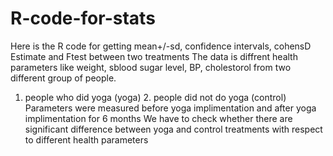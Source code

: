 # R-code-for-stats
Here is the R code for getting mean+/-sd, confidence intervals, cohensD Estimate and Ftest between two treatments
The data is diffrent health parameters like weight, sblood sugar level, BP, cholestorol from two different group of people.
1. people who did yoga (yoga) 2. people did not do yoga (control)
Parameters were measured before yoga implimentation and after yoga implimentation for 6 months
We have to check whether there are significant difference between yoga and control treatments with respect to different health parameters 
